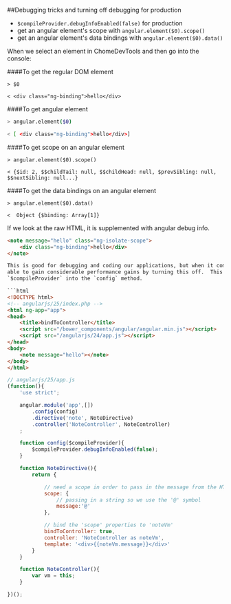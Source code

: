 ##Debugging tricks and turning off debugging for production
* `$compileProvider.debugInfoEnabled(false)` for production
* get an angular element's scope with `angular.element($0).scope()`
* get an angular element's data bindings with `angular.element($0).data()`


When we select an element in ChomeDevTools and then go into the console:

####To get the regular DOM element
```shell
> $0

< <div class="ng-binding">hello</div>
```

####To get angular element
```bash
> angular.element($0)

< [ <div class="ng-binding">hello</div>]
```

####To get scope on an angular element
```console
> angular.element($0).scope()

< {$id: 2, $$childTail: null, $$childHead: null, $prevSibling: null, $$nextSibling: null...}
```

####To get the data bindings on an angular element
```console
> angular.element($0).data()

<  Object {$binding: Array[1]}
```


If we look at the raw HTML, it is supplemented with angular debug info.

```html
<note message="hello" class="ng-isolate-scope">
    <div class="ng-binding">hello</div>
</note>

This is good for debugging and coding our applications, but when it comes to our production code, we are 
able to gain considerable performance gains by turning this off.  This is done by injecting 
`$compileProvider` into the `config` method.

```html
<!DOCTYPE html>
<!-- angularjs/25/index.php -->
<html ng-app="app">
<head>
    <title>bindToController</title>
    <script src="/bower_components/angular/angular.min.js"></script>
    <script src="/angularjs/24/app.js"></script>
</head>
<body>
    <note message="hello"></note>
</body>
</html>
```

```javascript
// angularjs/25/app.js
(function(){
    'use strict';

    angular.module('app',[])
        .config(config)
        .directive('note', NoteDirective)
        .controller('NoteController', NoteController)
    ;

    function config($compileProvider){
        $compileProvider.debugInfoEnabled(false);
    }

    function NoteDirective(){
        return {

            // need a scope in order to pass in the message from the HTML
            scope: {
                // passing in a string so we use the '@' symbol
                message:'@'
            },

            // bind the 'scope' properties to 'noteVm'
            bindToController: true,
            controller: 'NoteController as noteVm',
            template: '<div>{{noteVm.message}}</div>'
        }
    }

    function NoteController(){
        var vm = this;
    }

})();
```





